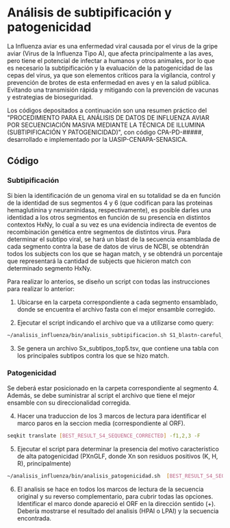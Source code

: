 # Análisis de subtipificación y patogenicidad

La Influenza aviar es una enfermedad viral causada por el virus de la gripe aviar (Virus de la Influenza Tipo A), que afecta principalmente a las aves, pero tiene el potencial de infectar a humanos y otros animales, por lo que es necesario la subtipificación y la evaluación de la patogenicidad de las cepas del virus, ya que son elementos críticos para la vigilancia, control y prevención de brotes de esta enfermedad en aves y en la salud pública. Evitando una transmisión rápida y mitigando con la prevención de vacunas y estrategias de bioseguridad. 

Los códigos depositados a continuación son una resumen práctico del "PROCEDIMIENTO PARA EL ANÁLISIS DE DATOS DE INFLUENZA AVIAR POR SECUENCIACIÓN MASIVA MEDIANTE LA TÉCNICA DE ILLUMINA (SUBTIPIFICACIÓN Y PATOGENICIDAD)", con código CPA-PD-#####, desarrollado e implementado por la UASIP-CENAPA-SENASICA.

## Código

### Subtipificación

Si bien la identificación de un genoma viral en su totalidad se da en función de la identidad de sus segmentos 4 y 6 (que codifican para las proteinas hemaglutinina y neuraminidasa, respectivamente), es posible darles una identidad a los otros segmentos en función de su presencia en distintos contextos HxNy, lo cual a su vez es una evidencia indirecta de eventos de recombinación genética entre segmentos de distintos virus. Para determinar el subtipo viral, se hará un blast de la secuencia ensamblada de cada segmento contra la base de datos de virus de NCBI, se obtendrán todos los subjects con los que se hagan match, y se obtendrá un porcentaje que representará la cantidad de subjects que hicieron match con determinado segmento HxNy.

Para realizar lo anterios, se diseño un script con todas las instrucciones para realizar lo anterior:

1. Ubicarse en la carpeta correspondiente a cada segmento ensamblado, donde se encuentra el archivo fasta con el mejor ensamble corregido.

2. Ejecutar el script indicando el archivo que va a utilizarse como query:
```bash
~/analisis_influenza/bin/analisis_subtipificacion.sh S1_blastn-careful_merged.txt
```

3. Se genera un archivo Sx_subtipos_top5.tsv, que contiene una tabla con los principales subtipos contra los que se hizo match. 

### Patogenicidad

Se deberá estar posicionado en la carpeta correspondiente al segmento 4. Además, se debe suministrar al script el archivo que tiene el mejor ensamble con su direccionalidad corregida.

4. Hacer una traduccion de los 3 marcos de lectura para identificar el marco paros en la seccion media (correspondiente al ORF).
```bash
seqkit translate [BEST_RESULT_S4_SEQUENCE_CORRECTED] -f1,2,3 -F 
```

5. Ejecutar el script para determinar la presencia del motivo caracteristico de alta patogenicidad (PXnGLF, donde Xn son residuos positivos (K, H, R), principalmente)
```bash
~/analisis_influenza/bin/analisis_patogenicidad.sh  [BEST_RESULT_S4_SEQUENCE_CORRECTED]
```

6. El analisis se hace en todos los marcos de lectura de la secuencia original y su reverso complementario, para cubrir todas las opciones. Identificar el marco donde apareció el ORF en la dirección sentido (+). Debería mostrarse el resultado del analisis (HPAI o LPAI) y la secuencia encontrada.